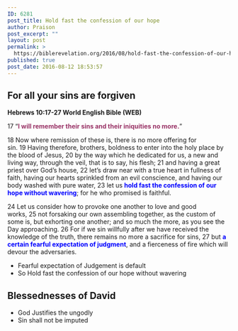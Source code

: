 ```yaml
---
ID: 6281
post_title: Hold fast the confession of our hope
author: Praison
post_excerpt: ""
layout: post
permalink: >
  https://biblerevelation.org/2016/08/hold-fast-the-confession-of-our-hope/
published: true
post_date: 2016-08-12 18:53:57
---
```

<h2 class="passage-display"><strong>For all your sins are forgiven</strong></h2>
<p class="passage-display"><strong><span class="passage-display-bcv">Hebrews 10:17-27
</span><span class="passage-display-version">World English Bible (WEB)</span></strong></p>

<div class="poetry">
<p class="line"><span id="en-WEB-30152" class="text Heb-10-17"><span class="versenum">17 </span>“<strong><span style="color: #993366;">I will remember their sins and their iniquities no more.</span></strong>”</span></p>

</div>
<span id="en-WEB-30153" class="text Heb-10-18"><span class="versenum">18 </span>Now where remission of these is, there is no more offering for sin. </span><span id="en-WEB-30154" class="text Heb-10-19"><span class="versenum">19 </span>Having therefore, brothers, boldness to enter into the holy place by the blood of Jesus, </span><span id="en-WEB-30155" class="text Heb-10-20"><span class="versenum">20 </span>by the way which he dedicated for us, a new and living way, through the veil, that is to say, his flesh; </span><span id="en-WEB-30156" class="text Heb-10-21"><span class="versenum">21 </span>and having a great priest over God’s house, </span><span id="en-WEB-30157" class="text Heb-10-22"><span class="versenum">22 </span>let’s draw near with a true heart in fullness of faith, having our hearts sprinkled from an evil conscience, and having our body washed with pure water, </span><span id="en-WEB-30158" class="text Heb-10-23"><span class="versenum">23 </span>let us <span style="color: #0000ff;"><strong>hold fast the confession of our hope without wavering</strong></span>; for he who promised is faithful.</span>

<span id="en-WEB-30159" class="text Heb-10-24"><span class="versenum">24 </span>Let us consider how to provoke one another to love and good works, </span><span id="en-WEB-30160" class="text Heb-10-25"><span class="versenum">25 </span>not forsaking our own assembling together, as the custom of some is, but exhorting one another; and so much the more, as you see the Day approaching. </span><span id="en-WEB-30161" class="text Heb-10-26"><span class="versenum">26 </span>For if we sin willfully after we have received the knowledge of the truth, there remains no more a sacrifice for sins, </span><span id="en-WEB-30162" class="text Heb-10-27"><span class="versenum">27 </span>but <span style="color: #0000ff;"><strong>a certain fearful expectation of judgment</strong></span>, and a fierceness of fire which will devour the adversaries.</span>
<ul>
 	<li>Fearful expectation of Judgement is default</li>
 	<li>So Hold fast the confession of our hope without wavering</li>
</ul>
<h2><strong>Blessednesses of David</strong></h2>
<ul>
 	<li>God Justifies the ungodly</li>
 	<li>Sin shall not be imputed</li>
</ul>